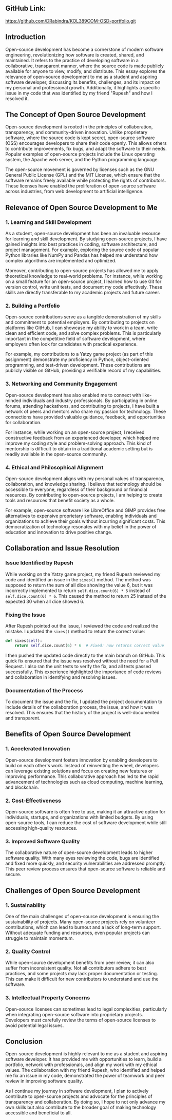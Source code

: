 ## GitHub Link:
https://github.com/DRabindra/KOL389COM-OSD-portfolio.git

## Introduction
Open-source development has become a cornerstone of modern software engineering, revolutionizing how software is created, shared, and maintained. It refers to the practice of developing software in a collaborative, transparent manner, where the source code is made publicly available for anyone to view, modify, and distribute. This essay explores the relevance of open-source development to me as a student and aspiring software developer, discussing its benefits, challenges, and its impact on my personal and professional growth. Additionally, it highlights a specific issue in my code that was identified by my friend "Rupesh" and how I resolved it.

## The Concept of Open Source Development
Open-source development is rooted in the principles of collaboration, transparency, and community-driven innovation. Unlike proprietary software, where the source code is kept secret, open-source software (OSS) encourages developers to share their code openly. This allows others to contribute improvements, fix bugs, and adapt the software to their needs. Popular examples of open-source projects include the Linux operating system, the Apache web server, and the Python programming language.

The open-source movement is governed by licenses such as the GNU General Public License (GPL) and the MIT License, which ensure that the software remains freely available while protecting the rights of contributors. These licenses have enabled the proliferation of open-source software across industries, from web development to artificial intelligence.

## Relevance of Open Source Development to Me

### 1. Learning and Skill Development
As a student, open-source development has been an invaluable resource for learning and skill development. By studying open-source projects, I have gained insights into best practices in coding, software architecture, and project management. For example, exploring the source code of popular Python libraries like NumPy and Pandas has helped me understand how complex algorithms are implemented and optimized.

Moreover, contributing to open-source projects has allowed me to apply theoretical knowledge to real-world problems. For instance, while working on a small feature for an open-source project, I learned how to use Git for version control, write unit tests, and document my code effectively. These skills are directly transferable to my academic projects and future career.

### 2. Building a Portfolio
Open-source contributions serve as a tangible demonstration of my skills and commitment to potential employers. By contributing to projects on platforms like GitHub, I can showcase my ability to work in a team, write clean and efficient code, and solve complex problems. This is particularly important in the competitive field of software development, where employers often look for candidates with practical experience.

For example, my contributions to a Yatzy game project (as part of this assignment) demonstrate my proficiency in Python, object-oriented programming, and test-driven development. These contributions are publicly visible on GitHub, providing a verifiable record of my capabilities.

### 3. Networking and Community Engagement
Open-source development has also enabled me to connect with like-minded individuals and industry professionals. By participating in online forums, attending hackathons, and contributing to projects, I have built a network of peers and mentors who share my passion for technology. These connections have provided valuable guidance, feedback, and opportunities for collaboration.

For instance, while working on an open-source project, I received constructive feedback from an experienced developer, which helped me improve my coding style and problem-solving approach. This kind of mentorship is difficult to obtain in a traditional academic setting but is readily available in the open-source community.

### 4. Ethical and Philosophical Alignment
Open-source development aligns with my personal values of transparency, collaboration, and knowledge sharing. I believe that technology should be accessible to everyone, regardless of their background or financial resources. By contributing to open-source projects, I am helping to create tools and resources that benefit society as a whole.

For example, open-source software like LibreOffice and GIMP provides free alternatives to expensive proprietary software, enabling individuals and organizations to achieve their goals without incurring significant costs. This democratization of technology resonates with my belief in the power of education and innovation to drive positive change.

## Collaboration and Issue Resolution

### Issue Identified by Rupesh
While working on the Yatzy game project, my friend Rupesh reviewed my code and identified an issue in the `sixes()` method. The method was supposed to return the sum of all dice showing the value 6, but it was incorrectly implemented to return `self.dice.count(6) * 5` instead of `self.dice.count(6) * 6`. This caused the method to return 25 instead of the expected 30 when all dice showed 6.

### Fixing the Issue
After Rupesh pointed out the issue, I reviewed the code and realized the mistake. I updated the `sixes()` method to return the correct value:

```python
def sixes(self):
    return self.dice.count(6) * 6  # Fixed: now returns correct value
```

I then pushed the updated code directly to the main branch on GitHub. This quick fix ensured that the issue was resolved without the need for a Pull Request. I also ran the unit tests to verify the fix, and all tests passed successfully. This experience highlighted the importance of code reviews and collaboration in identifying and resolving issues.

### Documentation of the Process
To document the issue and the fix, I updated the project documentation to include details of the collaboration process, the issue, and how it was resolved. This ensures that the history of the project is well-documented and transparent.

## Benefits of Open Source Development

### 1. Accelerated Innovation
Open-source development fosters innovation by enabling developers to build on each other's work. Instead of reinventing the wheel, developers can leverage existing solutions and focus on creating new features or improving performance. This collaborative approach has led to the rapid advancement of technologies such as cloud computing, machine learning, and blockchain.

### 2. Cost-Effectiveness
Open-source software is often free to use, making it an attractive option for individuals, startups, and organizations with limited budgets. By using open-source tools, I can reduce the cost of software development while still accessing high-quality resources.

### 3. Improved Software Quality
The collaborative nature of open-source development leads to higher software quality. With many eyes reviewing the code, bugs are identified and fixed more quickly, and security vulnerabilities are addressed promptly. This peer review process ensures that open-source software is reliable and secure.

## Challenges of Open Source Development

### 1. Sustainability
One of the main challenges of open-source development is ensuring the sustainability of projects. Many open-source projects rely on volunteer contributions, which can lead to burnout and a lack of long-term support. Without adequate funding and resources, even popular projects can struggle to maintain momentum.

### 2. Quality Control
While open-source development benefits from peer review, it can also suffer from inconsistent quality. Not all contributors adhere to best practices, and some projects may lack proper documentation or testing. This can make it difficult for new contributors to understand and use the software.

### 3. Intellectual Property Concerns
Open-source licenses can sometimes lead to legal complexities, particularly when integrating open-source software into proprietary projects. Developers must carefully review the terms of open-source licenses to avoid potential legal issues.

## Conclusion
Open-source development is highly relevant to me as a student and aspiring software developer. It has provided me with opportunities to learn, build a portfolio, network with professionals, and align my work with my ethical values. The collaboration with my friend Rupesh, who identified and helped me fix an issue in my code, demonstrated the power of teamwork and peer review in improving software quality.

As I continue my journey in software development, I plan to actively contribute to open-source projects and advocate for the principles of transparency and collaboration. By doing so, I hope to not only advance my own skills but also contribute to the broader goal of making technology accessible and beneficial to all.
